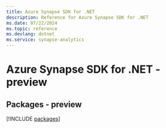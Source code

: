```yaml
---
title: Azure Synapse SDK for .NET
description: Reference for Azure Synapse SDK for .NET
ms.date: 07/22/2024
ms.topic: reference
ms.devlang: dotnet
ms.service: synapse-analytics
---
```

# Azure Synapse SDK for .NET - preview
## Packages - preview
[!INCLUDE [packages](synapse-index.md)]
